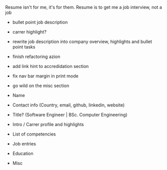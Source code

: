 Resume isn't for me, it's for them.
Resume is to get me a job interview, not a job

- bullet point job description
- carrer highlight?
- rewrite job description into company overview, highlights and bullet point tasks

- finish refactoring azion
- add link hint to accredidation section
- fix nav bar margin in print mode
- go wild on the misc section

- Name
- Contact info (Country, email, github, linkedin, website)
- Title? (Software Engineer | BSc. Computer Engineering)
- Intro / Carrer profile and highlights
- List of competencies
- Job entries
- Education
- Misc
